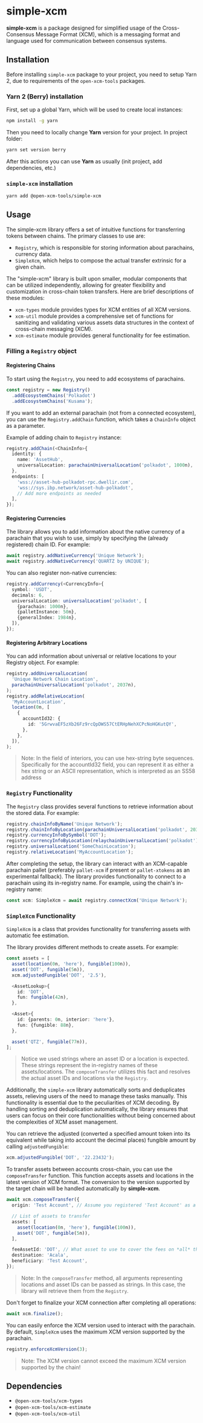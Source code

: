 # simple-xcm

**simple-xcm** is a package designed for simplified usage of the Cross-Consensus Message Format (XCM), which is a messaging format and language used for communication between consensus systems.

## Installation

Before installing `simple-xcm` package to your project, you need to setup Yarn 2, due to requirements of the `open-xcm-tools` packages.

### Yarn 2 (Berry) installation

First, set up a global Yarn, which will be used to create local instances:

```bash
npm install -g yarn
```

Then you need to locally change **Yarn** version for your project. In project folder:

```bash
yarn set version berry
```

After this actions you can use **Yarn** as usually (init project, add dependencies, etc.)

### `simple-xcm` installation

```bash
yarn add @open-xcm-tools/simple-xcm
```

## Usage

The simple-xcm library offers a set of intuitive functions for transferring tokens between chains. The primary classes to use are:

- `Registry`, which is responsible for storing information about parachains, currency data.
- `SimpleXcm`, which helps to compose the actual transfer extrinsic for a given chain.

The "simple-xcm" library is built upon smaller, modular components that can be utilized independently, allowing for greater flexibility and customization in cross-chain token transfers. Here are brief descriptions of these modules:

- `xcm-types` module provides types for XCM entities of all XCM versions.
- `xcm-util` module provides a comprehensive set of functions for sanitizing and validating various assets data structures in the context of cross-chain messaging (XCM).
- `xcm-estimate` module provides general functionality for fee estimation.

### Filling a `Registry` object

#### Registering Chains

To start using the `Registry`, you need to add ecosystems of parachains.

```typescript
const registry = new Registry()
  .addEcosystemChains('Polkadot')
  .addEcosystemChains('Kusama');
```

If you want to add an external parachain (not from a connected ecosystem), you can use the `Registry.addChain` function, which takes a `ChainInfo` object as a parameter.

Example of adding chain to `Registry` instance:

```typescript
registry.addChain(<ChainInfo>{
  identity: {
    name: 'AssetHub',
    universalLocation: parachainUniversalLocation('polkadot', 1000n),
  },
  endpoints: [
    'wss://asset-hub-polkadot-rpc.dwellir.com',
    'wss://sys.ibp.network/asset-hub-polkadot',
    // Add more endpoints as needed
  ],
});
```

#### Registering Currencies

The library allows you to add information about the native currency of a parachain that you wish to use, simply by specifying the (already registered) chain ID. For example:

```typescript
await registry.addNativeCurrency('Unique Network');
await registry.addNativeCurrency('QUARTZ by UNIQUE');
```

You can also register non-native currencies:

```typescript
registry.addCurrency(<CurrencyInfo>{
  symbol: 'USDT',
  decimals: 6,
  universalLocation: universalLocation('polkadot', [
    {parachain: 1000n},
    {palletInstance: 50n},
    {generalIndex: 1984n},
  ]),
});
```

#### Registering Arbitrary Locations

You can add information about universal or relative locations to your Registry object. For example:

```typescript
registry.addUniversalLocation(
  'Unique Network Chain Location',
  parachainUniversalLocation('polkadot', 2037n),
);
registry.addRelativeLocation(
  'MyAccountLocation',
  location(0n, [
    {
      accountId32: {
        id: '5GrwvaEF5zXb26Fz9rcQpDWS57CtERHpNehXCPcNoHGKutQY',
      },
    },
  ]),
);
```

> Note: In the field of interiors, you can use hex-string byte sequences. Specifically for the accountId32 field, you can represent it as either a hex string or an ASCII representation, which is interpreted as an SS58 address

### `Registry` Functionality

The `Registry` class provides several functions to retrieve information about the stored data. For example:

```typescript
registry.chainInfoByName('Unique Network');
registry.chainInfoByLocation(parachainUniversalLocation('polkadot', 2037n)); // will return the same as above since it's the Unique's universal location
registry.currencyInfoBySymbol('DOT');
registry.currencyInfoByLocation(relaychainUniversalLocation('polkadot')); // will return the same as above
registry.universalLocation('SomeChainLocation');
registry.relativeLocation('MyAccountLocation');
```

After completing the setup, the library can interact with an XCM-capable parachain pallet (preferably `pallet-xcm` if present or `pallet-xtokens` as an experimental fallback). The library provides functionality to connect to a parachain using its in-registry name.
For example, using the chain's in-registry name:

```typescript
const xcm: SimpleXcm = await registry.connectXcm('Unique Network');
```

### `SimpleXcm` Functionality

`SimpleXcm` is a class that provides functionality for transferring assets with automatic fee estimation.

The library provides different methods to create assets. For example:

```typescript
const assets = [
  asset(location(0n, 'here'), fungible(100n)),
  asset('DOT', fungible(5n)),
  xcm.adjustedFungible('DOT', '2.5'),

  <AssetLookup>{
    id: 'DOT',
    fun: fungible(42n),
  },

  <Asset>{
    id: {parents: 0n, interior: 'here'},
    fun: {fungible: 88n},
  },

  asset('QTZ', fungible(77n)),
];
```

> Notice we used strings where an asset ID or a location is expected. These strings represent the in-registry names of these assets/locations. The `composeTransfer` utilizes this fact and resolves the actual asset IDs and locations via the `Registry`.

Additionally, the `simple-xcm` library automatically sorts and deduplicates assets, relieving users of the need to manage these tasks manually. This functionality is essential due to the peculiarities of XCM decoding. By handling sorting and deduplication automatically, the library ensures that users can focus on their core functionalities without being concerned about the complexities of XCM asset management.

You can retrieve the adjusted (converted a specified amount token into its equivalent while taking into account the decimal places) fungible amount by calling `adjustedFungible`:

```typescript
xcm.adjustedFungible('DOT', '22.23432');
```

To transfer assets between accounts cross-chain, you can use the `composeTransfer` function. This function accepts assets and locations in the latest version of XCM format. The conversion to the version supported by the target chain will be handled automatically by **simple-xcm**.

```typescript
await xcm.composeTransfer({
  origin: 'Test Account', // Assume you registered 'Test Account' as a relative `accountId32` location in the registry

  // List of assets to transfer
  assets: [
    asset(location(0n, 'here'), fungible(100n)),
    asset('DOT', fungible(5n)),
  ],

  feeAssetId: 'DOT', // What asset to use to cover the fees on *all* the hops
  destination: 'Acala',
  beneficiary: 'Test Account',
});
```

> Note: In the `composeTransfer` method, all arguments representing locations and asset IDs can be passed as strings. In this case, the library will retrieve them from the `Registry`.

Don't forget to finalize your XCM connection after completing all operations:

```typescript
await xcm.finalize();
```

You can easily enforce the XCM version used to interact with the parachain. By default, `SimpleXcm` uses the maximum XCM version supported by the parachain.

```typescript
registry.enforceXcmVersion(3);
```

> Note: The XCM version cannot exceed the maximum XCM version supported by the chain!

## Dependencies

- `@open-xcm-tools/xcm-types`
- `@open-xcm-tools/xcm-estimate`
- `@open-xcm-tools/xcm-util`

